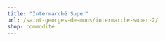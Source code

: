 ```yaml
---
title: "Intermarché Super"
url: /saint-georges-de-mons/intermarche-super-2/
shop: commodité
---
```


